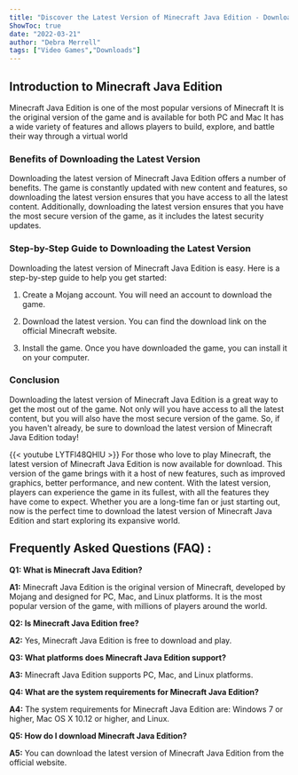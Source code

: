 ```yaml
---
title: "Discover the Latest Version of Minecraft Java Edition - Download Now!"
ShowToc: true 
date: "2022-03-21"
author: "Debra Merrell" 
tags: ["Video Games","Downloads"]
---
```

## Introduction to Minecraft Java Edition

Minecraft Java Edition is one of the most popular versions of Minecraft It is the original version of the game and is available for both PC and Mac It has a wide variety of features and allows players to build, explore, and battle their way through a virtual world

### Benefits of Downloading the Latest Version

Downloading the latest version of Minecraft Java Edition offers a number of benefits. The game is constantly updated with new content and features, so downloading the latest version ensures that you have access to all the latest content. Additionally, downloading the latest version ensures that you have the most secure version of the game, as it includes the latest security updates.

### Step-by-Step Guide to Downloading the Latest Version

Downloading the latest version of Minecraft Java Edition is easy. Here is a step-by-step guide to help you get started:

1. Create a Mojang account. You will need an account to download the game.

2. Download the latest version. You can find the download link on the official Minecraft website.

3. Install the game. Once you have downloaded the game, you can install it on your computer.

### Conclusion

Downloading the latest version of Minecraft Java Edition is a great way to get the most out of the game. Not only will you have access to all the latest content, but you will also have the most secure version of the game. So, if you haven't already, be sure to download the latest version of Minecraft Java Edition today!

{{< youtube LYTFl48QHlU >}} 
For those who love to play Minecraft, the latest version of Minecraft Java Edition is now available for download. This version of the game brings with it a host of new features, such as improved graphics, better performance, and new content. With the latest version, players can experience the game in its fullest, with all the features they have come to expect. Whether you are a long-time fan or just starting out, now is the perfect time to download the latest version of Minecraft Java Edition and start exploring its expansive world.

## Frequently Asked Questions (FAQ) :
**Q1: What is Minecraft Java Edition?**

**A1:** Minecraft Java Edition is the original version of Minecraft, developed by Mojang and designed for PC, Mac, and Linux platforms. It is the most popular version of the game, with millions of players around the world.

**Q2: Is Minecraft Java Edition free?**

**A2:** Yes, Minecraft Java Edition is free to download and play.

**Q3: What platforms does Minecraft Java Edition support?**

**A3:** Minecraft Java Edition supports PC, Mac, and Linux platforms.

**Q4: What are the system requirements for Minecraft Java Edition?**

**A4:** The system requirements for Minecraft Java Edition are: Windows 7 or higher, Mac OS X 10.12 or higher, and Linux.

**Q5: How do I download Minecraft Java Edition?**

**A5:** You can download the latest version of Minecraft Java Edition from the official website.



